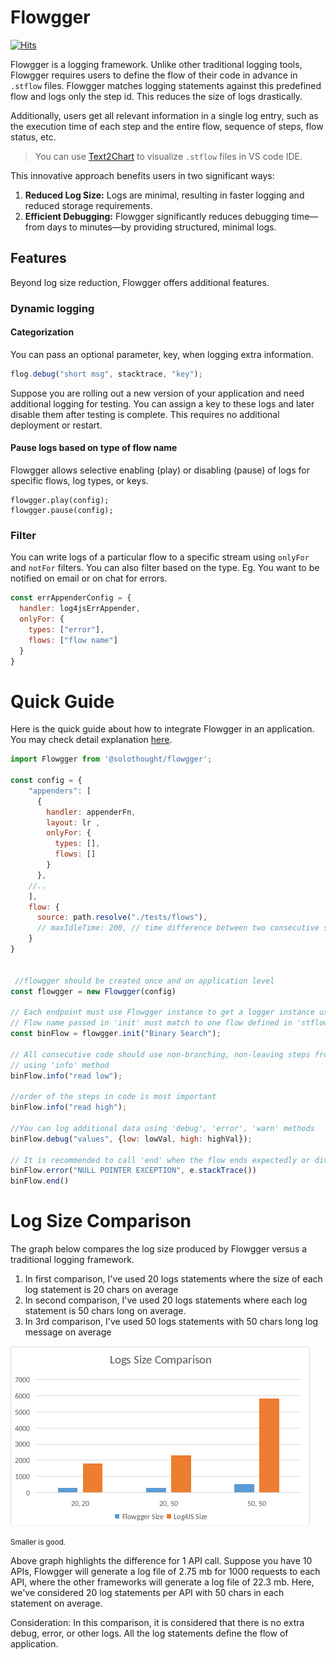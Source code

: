 
# Flowgger

[![Hits](https://hits.seeyoufarm.com/api/count/incr/badge.svg?url=https%3A%2F%2Fgithub.com%2Fsolothought%2Fflowgger&count_bg=%2379C83D&title_bg=%23555555&icon=&icon_color=%23E7E7E7&title=hits&edge_flat=false)](https://hits.seeyoufarm.com)

Flowgger is a logging framework. Unlike other traditional logging tools, Flowgger requires users to define the flow of their code in advance in `.stflow` files. Flowgger matches logging statements against this predefined flow and logs only the step id. This reduces the size of logs drastically.

Additionally, users get all relevant information in a single log entry, such as the execution time of each step and the entire flow, sequence of steps, flow status, etc.

> You can use [Text2Chart](https://solothought.com/text2chart/) to visualize `.stflow` files in VS code IDE.

This innovative approach benefits users in two significant ways:
1. **Reduced Log Size:** Logs are minimal, resulting in faster logging and reduced storage requirements.
2. **Efficient Debugging:** Flowgger significantly reduces debugging time—from days to minutes—by providing structured, minimal logs.


## Features

Beyond log size reduction, Flowgger offers additional features.

### Dynamic logging

#### Categorization

You can pass an optional parameter, key, when logging extra information.
```js
flog.debug("short msg", stacktrace, "key");
```

Suppose you are rolling out a new version of your application and need additional logging for testing. You can assign a key to these logs and later disable them after testing is complete. This requires no additional deployment or restart.

#### Pause logs based on type of flow name

Flowgger allows selective enabling (play) or disabling (pause) of logs for specific flows, log types, or keys.

```
flowgger.play(config);
flowgger.pause(config);
```

### Filter

You can write logs of a particular flow to a specific stream using `onlyFor` and `notFor` filters. You can also filter based on the type. Eg. You want to be notified on email or on chat for errors.

```js
const errAppenderConfig = {
  handler: log4jsErrAppender,
  onlyFor: {
    types: ["error"],
    flows: ["flow name"]
  }
}
```

# Quick Guide

Here is the quick guide about how to integrate Flowgger in an application. You may check detail explanation [here](./docs/1.GettingStarted.md).

```js
import Flowgger from '@solothought/flowgger';

const config = {
    "appenders": [
      {
        handler: appenderFn,
        layout: lr ,
        onlyFor: {
          types: [],
          flows: []
        }
      },
    //..
    ],
    flow: {
      source: path.resolve("./tests/flows"),
      // maxIdleTime: 200, // time difference between two consecutive steps
    }
}


 //flowgger should be created once and on application level
const flowgger = new Flowgger(config)

// Each endpoint must use Flowgger instance to get a logger instance using 'init' before stating logging
// Flow name passed in 'init' must match to one flow defined in 'stflow' files.
const binFlow = flowgger.init("Binary Search");

// All consecutive code should use non-branching, non-leaving steps from the flow
// using 'info' method
binFlow.info("read low");

//order of the steps in code is most important
binFlow.info("read high");

//You can log additional data using 'debug', 'error', 'warn' methods
binFlow.debug("values", {low: lowVal, high: highVal});

// It is recommended to call 'end' when the flow ends expectedly or divert to unexpected path
binFlow.error("NULL POINTER EXCEPTION", e.stackTrace())
binFlow.end()
```

# Log Size Comparison

The graph below compares the log size produced by Flowgger versus a traditional logging framework.

1. In first comparison, I've used 20 logs statements where the size of each log statement is 20 chars on average
2. In second comparison, I've used 20 logs statements where each log statement is 50 chars long on average.
1. In 3rd comparison, I've used 50 logs statements with 50 chars long log message on average

![flowgger_vs_log4js logs size](./assets/flowgger_vs_log4js.png)

<small>Smaller is good.</small>

Above graph highlights the difference for 1 API call. Suppose you have 10 APIs, Flowgger will generate a log file of 2.75 mb for 1000 requests to each API, where the other frameworks will generate a log file of 22.3 mb. Here, we've considered 20 log statements per API with 50 chars in each statement on average.

Consideration: In this comparison, it is considered that there is no extra debug, error, or other logs. All the log statements define the flow of application. 
